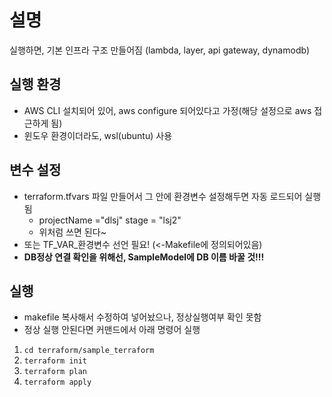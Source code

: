 # 설명
실행하면, 기본 인프라 구조 만들어짐 (lambda, layer, api gateway, dynamodb)

## 실행 환경
- AWS CLI 설치되어 있어, aws configure 되어있다고 가정(해당 설정으로 aws 접근하게 됨)
- 윈도우 환경이더라도, wsl(ubuntu) 사용
## 변수 설정
- terraform.tfvars 파일 만들어서 그 안에 환경변수 설정해두면 자동 로드되어 실행됨
  - projectName ="dlsj"
    stage = "lsj2"
  - 위처럼 쓰면 된다~
- 또는 TF_VAR_환경변수 선언 필요! (<-Makefile에 정의되어있음)
- **DB정상 연결 확인을 위해선, SampleModel에 DB 이름 바꿀 것!!!**
## 실행
- makefile 복사해서 수정하여 넣어놨으나, 정상실행여부 확인 못함
- 정상 실행 안된다면 커맨드에서 아래 명령어 실행
1. `cd terraform/sample_terraform`
2. `terraform init`
3. `terraform plan`
4. `terraform apply`